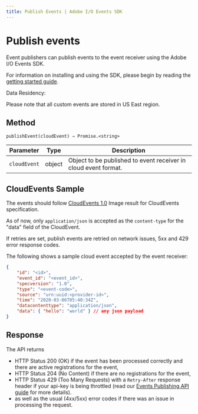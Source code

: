```yaml
---
title: Publish Events | Adobe I/O Events SDK
---
```


# Publish events

Event publishers can publish events to the event receiver using the Adobe I/O Events SDK. 

For information on installing and using the SDK, please begin by reading the [getting started guide](sdk_getting_started.md).

<InlineAlert variant="help" slots="header, text1" />

Data Residency:

Please note that all custom events are stored in US East region. 

## Method

```shell
publishEvent(cloudEvent) ⇒ Promise.<string>
```

|Parameter	|Type	|Description|
|---|---|---|
|`cloudEvent`	|object	|Object to be published to event receiver in cloud event format.|

## CloudEvents Sample

The events should follow [CloudEvents 1.0](https://github.com/cloudevents/spec/blob/v1.0/spec.md) Image result for CloudEvents specification. 

As of now, only `application/json` is accepted as the `content-type` for the "data" field of the CloudEvent. 

If retries are set, publish events are retried on network issues, 5xx and 429 error response codes. 

The following shows a sample cloud event accepted by the event receiver:

```json
{
    "id": "<id>",
    "event_id": "<event_id>",
    "specversion": "1.0",
    "type": "<event-code>",
    "source": "urn:uuid:<provider-id>",
    "time": "2020-03-06T05:40:34Z",
    "datacontenttype": "application/json",
    "data": { "hello": "world" } // any json payload
}
```

## Response

The API returns 
* HTTP Status 200 (OK) if the event has been processed correctly and there are active registrations for the event,
* HTTP Status 204 (No Content) if there are no registrations for the event, 
* HTTP Status 429 (Too Many Requests) with a `Retry-After` response header if your api-key is being throttled (read our [Events Publishing API guide](../api/eventsingress_api.md) for more details).
* as well as the usual (4xx/5xx) error codes if there was an issue in processing the request.


